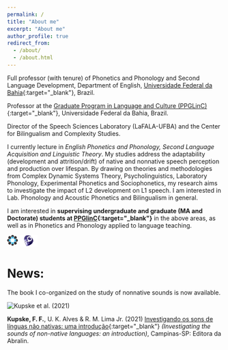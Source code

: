 ```yaml
---
permalink: /
title: "About me"
excerpt: "About me"
author_profile: true
redirect_from: 
  - /about/
  - /about.html
---
```


Full professor (with tenure) of Phonetics and Phonology and Second Language Development, Department of English, [Universidade Federal da Bahia](https://www.ufba.br){:target="_blank"}, Brazil.

Professor at the [Graduate Program in Language and Culture (PPGLinC)](http://www.ppglinc.ufba.br/){:target="_blank"}, Universidade Federal da Bahia, Brazil.

Director of the Speech Sciences Laboratory (LaFALA-UFBA) and the Center for Bilingualism and Complexity Studies.

I currently lecture in *English Phonetics and Phonology, Second Language Acquisition and Linguistic Theory*. My studies address the adaptability (development and attrition/drift) of native and nonnative speech perception and production over lifespan. By drawing on theories and methodologies from Complex Dynamic Systems Theory, Psycholinguistics, Laboratory Phonology, Experimental Phonetics and Sociophonetics, my research aims to investigate the impact of L2 development on L1 speech. I am interested in Lab. Phonology and Acoustic Phonetics and Bilingualism in general. 

I am interested in **supervising undergraduate and graduate (MA and Doctorate) students at [PPGlinC](http://www.ppglinc.ufba.br/){:target="_blank"}** in the above areas, as well as in Phonetics and Phonology applied to language teaching. 


<a href="	osf.io/rabw7" target="_blank"><img src="/images/osf.png" style="float: left; width: 5%; margin-right: 1%; margin-bottom: 0.5em;"></a><a href="http://lattes.cnpq.br/5896539533884923" target="_blank"><img src="/images/lattes-azul-2.png" style="float: left; width: 8%; margin-right: 2%; margin-bottom: 0.5em;"></a>


<br />
<br />


# News:

The book I co-organized on the study of nonnative sounds is now available. 

<img src="book.jpeg" alt="Kupske et al. (2021)">

**Kupske, F. F.**, U. K. Alves & R. M. Lima Jr. (2021) [Investigando os sons de línguas não nativas: uma introdução](https://editora.abralin.org/publicacoes/investigando-os-sons-de-linguas-nao-nativas/){:target="_blank"} *(Investigating the sounds of non-native languages: an introduction)*, Campinas-SP: Editora da Abralin.
